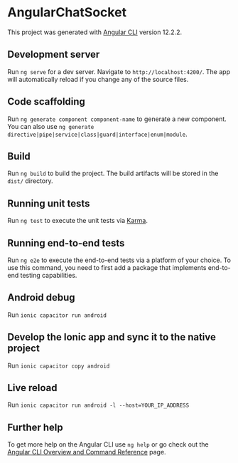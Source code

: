 # AngularChatSocket

This project was generated with [Angular CLI](https://github.com/angular/angular-cli) version 12.2.2.

## Development server

Run `ng serve` for a dev server. Navigate to `http://localhost:4200/`. The app will automatically reload if you change any of the source files.

## Code scaffolding

Run `ng generate component component-name` to generate a new component. You can also use `ng generate directive|pipe|service|class|guard|interface|enum|module`.

## Build

Run `ng build` to build the project. The build artifacts will be stored in the `dist/` directory.

## Running unit tests

Run `ng test` to execute the unit tests via [Karma](https://karma-runner.github.io).

## Running end-to-end tests

Run `ng e2e` to execute the end-to-end tests via a platform of your choice. To use this command, you need to first add a package that implements end-to-end testing capabilities.

## Android debug

Run `ionic capacitor run android`

## Develop the Ionic app and sync it to the native project

Run `ionic capacitor copy android`

## Live reload

Run `ionic capacitor run android -l --host=YOUR_IP_ADDRESS`

## Further help

To get more help on the Angular CLI use `ng help` or go check out the [Angular CLI Overview and Command Reference](https://angular.io/cli) page.
